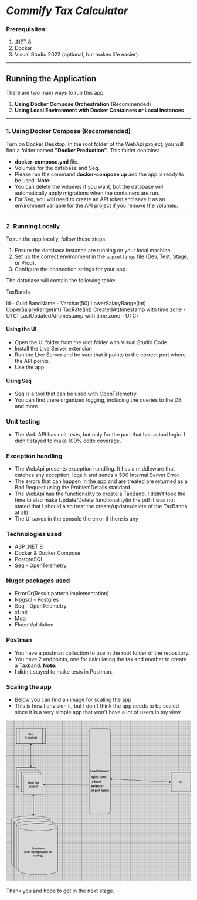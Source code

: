 # _Commify Tax Calculator_

### Prerequisites:
1. .NET 8
2. Docker
3. Visual Studio 2022 (optional, but makes life easier)

---

## Running the Application

There are two main ways to run this app:

1. **Using Docker Compose Orchestration** (Recommended)
2. **Using Local Environment with Docker Containers or Local Instances**

---

### 1. Using Docker Compose (Recommended)
Turn on Docker Desktop.
In the root folder of the WebApi project, you will find a folder named **"Docker Production"**. This folder contains:
- **docker-compose.yml** file.
- Volumes for the database and Seq.
- Please run the command **docker-compose up** and the app is ready to be used.
**Note:**  
- You can delete the volumes if you want, but the database will automatically apply migrations when the containers are run.  
- For Seq, you will need to create an API token and save it as an environment variable for the API project if you remove the volumes.


---

### 2. Running Locally

To run the app locally, follow these steps:

1. Ensure the database instance are running on your local machine.
2. Set up the correct environment in the `appsettings` file (Dev, Test, Stage, or Prod).
3. Configure the connection strings for your app.

The database will contain the following table:

TaxBands

Id - Guid
BandName - Varchar(50)
LowerSalaryRange(int)
UpperSalaryRange(int)
TaxRate(int)
CreatedAt(timestamp with time zone - UTC)
LastUpdatedAt(timestamp with time zone - UTC)

#### Using the UI

- Open the UI folder from the root folder with Visual Studio Code.
- Install the Live Server extension
- Run the Live Server and be sure that it points to the correct port where the API points.
- Use the app.

#### Using Seq

- Seq is a tool that can be used with OpenTelemetry.
- You can find there organized logging, including the queries to the DB and more.

### Unit testing

- The Web API has unit tests, but only for the part that has actual logic. I didn't stayed to make 100% code coverage.

### Exception handling

- The WebApi presents exception handling. It has a middleware that catches any exception, logs it and sends a 500 Internal Server Error.
- The errors that can happen in the app and are treated are returned as a Bad Request using the ProblemDetails standard.
- The WebApi has the functionality to create a TaxBand. I didn't took the time to also make Update/Delete functionality(in the pdf it was not stated that I should also treat the create/update/delete of the TaxBands at all)
- The UI saves in the console the error if there is any

### Technologies used
 - ASP .NET 8
 - Docker & Docker Compose
 - PostgreSQL
 - Seq - OpenTelemetry
 
 ### Nuget packages used
 - ErrorOr(Result pattern implementation)
 - Npgsql - Postgres
 - Seq - OpenTelemetry
 - xUnit
 - Moq
 - FluentValidation
 
### Postman
- You have a postman collection to use in the root folder of the repository.
- You have 2 endpoints, one for calculating the tax and another to create a Taxband.
**Note:**  
- I didn't stayed to make tests in Postman.

### Scaling the app

- Below you can find an image for scaling the app
- This is how I envision it, but I don't think the app needs to be scaled since it is a very simple app that won't have a lot of users in my view.

![App Scaling Vision](Untitled.png)

Thank you and hope to get in the next stage.